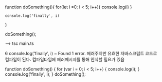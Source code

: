 function doSomething(){
for(let i =0; i < 5; i++){
console.log(i)
}

    console.log('finally', i)

}

doSomething();

--> tsc main.ts

6 console.log('finally', i)
~
Found 1 error.
에러주지만 유효한 자바스크립트 코드로 컴파일이 된다.
컴파일타임에 에러메시지를 통해 인식할 필요가 있음

function doSomething() {
for (var i = 0; i < 5; i++) {
console.log(i);
}
console.log('finally', i);
}
doSomething();
